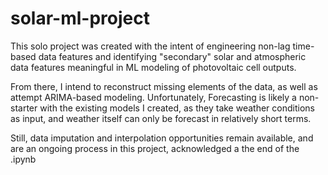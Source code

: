 # solar-ml-project

This solo project was created with the intent of engineering non-lag time-based data features and identifying "secondary" solar and atmospheric data features meaningful in ML modeling of photovoltaic cell outputs.

From there, I intend to reconstruct missing elements of the data, as well as attempt ARIMA-based modeling.
Unfortunately, Forecasting is likely a non-starter with the existing models I created, as they take weather conditions as input, and weather itself can only be forecast in relatively short terms.

Still, data imputation and interpolation opportunities remain available, and are an ongoing process in this project, acknowledged a the end of the .ipynb

